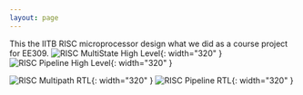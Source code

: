 ```yaml
---
layout: page
---
```

This the IITB RISC microprocessor design what we did as a course project for EE309. 
![RISC MultiState High Level](/images/risc_mircoprocessor/risc_high_level_design.png){: width="320" }
![RISC Pipeline High Level](/images/risc_mircoprocessor/pipeline_high_level_design.png){: width="320" }

![RISC Multipath RTL](/images/risc_mircoprocessor/risc_rtl_view.png){: width="320" }
![RISC Pipeline RTL](/images/risc_mircoprocessor/RTL_viewer_pipeline.png){: width="320" }
